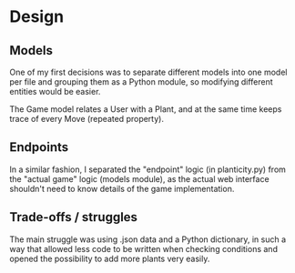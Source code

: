 # Design

## Models

One of my first decisions was to separate different models into one model per file and grouping them as a Python module, so modifying different entities would be easier.

The Game model relates a User with a Plant, and at the same time keeps trace of every Move (repeated property).

## Endpoints

In a similar fashion, I separated the "endpoint" logic (in planticity.py) from the "actual game" logic (models module), as the actual web interface shouldn't need to know details of the game implementation.

## Trade-offs / struggles
   
The main struggle was using .json data and a Python dictionary, in such a way that allowed less code to be written when checking conditions and opened the possibility to add more plants very easily.
